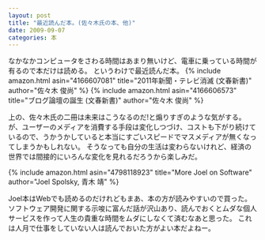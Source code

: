 ```yaml
---
layout: post
title: "最近読んだ本。(佐々木氏の本、他)"
date: 2009-09-07
categories: 本
---
```

なかなかコンピュータをさわる時間はあまり無いけど、電車に乗っている時間が有るので本だけは読める。
というわけで最近読んだ本。
{% include amazon.html asin="4166607081" title="2011年新聞・テレビ消滅 (文春新書)" author="佐々木 俊尚" %}
{% include amazon.html asin="4166606573" title="ブログ論壇の誕生 (文春新書)" author="佐々木 俊尚" %}

上の、佐々木氏の二冊は未来はこうなるのだ!と煽りすぎのような気がする。
が、ユーザーのメディアを消費する手段は変化しつづけ、コストも下がり続けているので、うかうかしていると本当にすごいスピードでマスメディアが無くなってしまうかもしれない。
そうなっても自分の生活は変わらないけれど、経済の世界では間接的にいろんな変化を見れるだろうから楽しみだ。

{% include amazon.html asin="4798118923" title="More Joel on Software" author="Joel Spolsky, 青木 靖" %}

Joel本はWebでも読めるのだけれどもまあ、本の方が読みやすいので買った。
ソフトウェア開発に関する示唆に富んだ話が沢山あり、読んでおくとムダな個人サービスを作って人生の貴重な時間をムダにしなくて済むなあと思った。
これは人月で仕事をしていない人は読んでおいた方がよい本だよねー。
